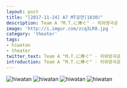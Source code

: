 ```yaml
---
layout: post
title: "[2017-11-24] A7 MT공연(1830)"
description: Team A "M.T.に捧ぐ" - 히와땅극공
image: 'http://i.imgur.com/zcq3LR8.jpg '
category: 'theater'
tags:
- hiwatan
- theater
twitter_text: Team A "M.T.に捧ぐ" - 히와땅극공
introduction: Team A "M.T.に捧ぐ" - 히와땅극공
---
```

![hiwatan](http://i.imgur.com/W5dmlk8.jpg )
![hiwatan](http://i.imgur.com/3ejbfjN.jpg )
![hiwatan](http://i.imgur.com/QhIO7vg.jpg )
![hiwatan](http://i.imgur.com/bKnkKGy.jpg )
